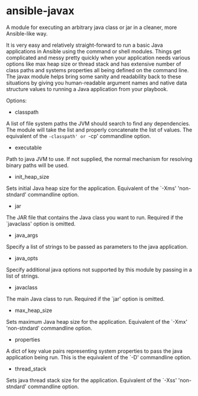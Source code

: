 ansible-javax
=============

A module for executing an arbitrary java class or jar in a cleaner, more Ansible-like way.

It is very easy and relatively straight-forward to run a basic Java applications in Ansible using the command or shell modules. Things get complicated and messy pretty quickly when your application needs various options like max heap size or thread stack and has extensive number of class paths and systems properties all being defined on the command line. The javax module helps bring some sanity and readability back to these situations by giving you human-readable argument names and native data structure values to running a Java application from your playbook.

Options:

- classpath

A list of file system paths the JVM should search to find any dependencies. The module will take the list and properly concatenate the list of values. The equivalent of the `-classpath' or `-cp' commandline option.

- executable

Path to java JVM to use. If not supplied, the normal mechanism for resolving binary paths will be used.

- init_heap_size

Sets initial Java heap size for the application. Equivalent of the `-Xms' 'non-stndard' commandline option.

- jar

The JAR file that contains the Java class you want to run. Required if the `javaclass' option is omitted.

- java_args

Specify a list of strings to be passed as parameters to the java application.

- java_opts

Specify additional java options not supported by this module by passing in a list of strings.

- javaclass

The main Java class to run. Required if the `jar' option is omitted.

- max_heap_size

Sets maximum Java heap size for the application. Equivalent of the `-Xmx' 'non-stndard' commandline option.

- properties

A dict of key value pairs representing system properties to pass the java application being run. This is the equivalent of the `-D' commandline option.

- thread_stack

Sets java thread stack size for the application. Equivalent of the `-Xss' 'non-stndard' commandline option.



